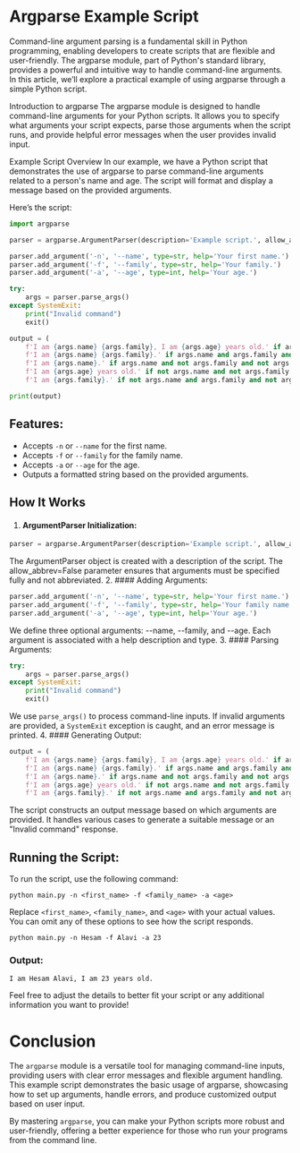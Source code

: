 # Argparse Example Script
Command-line argument parsing is a fundamental skill in Python programming, enabling developers to create scripts that are flexible and user-friendly. The argparse module, part of Python's standard library, provides a powerful and intuitive way to handle command-line arguments. In this article, we’ll explore a practical example of using argparse through a simple Python script.

Introduction to argparse
The argparse module is designed to handle command-line arguments for your Python scripts. It allows you to specify what arguments your script expects, parse those arguments when the script runs, and provide helpful error messages when the user provides invalid input.

Example Script Overview
In our example, we have a Python script that demonstrates the use of argparse to parse command-line arguments related to a person's name and age. The script will format and display a message based on the provided arguments.

Here’s the script:
```python
import argparse

parser = argparse.ArgumentParser(description='Example script.', allow_abbrev=False)

parser.add_argument('-n', '--name', type=str, help='Your first name.')
parser.add_argument('-f', '--family', type=str, help='Your family.')
parser.add_argument('-a', '--age', type=int, help='Your age.')

try:
    args = parser.parse_args()
except SystemExit:
    print("Invalid command")
    exit()

output = (
    f'I am {args.name} {args.family}, I am {args.age} years old.' if args.name and args.family and args.age else
    f'I am {args.name} {args.family}.' if args.name and args.family and not args.age else
    f'I am {args.name}.' if args.name and not args.family and not args.age else
    f'I am {args.age} years old.' if not args.name and not args.family and args.age else
    f'I am {args.family}.' if not args.name and args.family and not args.age else 'Invalid command')

print(output)

```
## Features:
- Accepts `-n` or `--name` for the first name.
- Accepts `-f` or `--family` for the family name.
- Accepts `-a` or `--age` for the age.
- Outputs a formatted string based on the provided arguments.
## How It Works
1. #### ArgumentParser Initialization:
```python
parser = argparse.ArgumentParser(description='Example script.', allow_abbrev=False)
```
The ArgumentParser object is created with a description of the script. The allow_abbrev=False parameter ensures that arguments must be specified fully and not abbreviated.
2. #### Adding Arguments:
```python
parser.add_argument('-n', '--name', type=str, help='Your first name.')
parser.add_argument('-f', '--family', type=str, help='Your family name.')
parser.add_argument('-a', '--age', type=int, help='Your age.')
```
We define three optional arguments: --name, --family, and --age. Each argument is associated with a help description and type.
3. #### Parsing Arguments:
```python
try:
    args = parser.parse_args()
except SystemExit:
    print("Invalid command")
    exit()
```
We use `parse_args()` to process command-line inputs. If invalid arguments are provided, a `SystemExit` exception is caught, and an error message is printed.
4. #### Generating Output:
```python
output = (
    f'I am {args.name} {args.family}, I am {args.age} years old.' if args.name and args.family and args.age else
    f'I am {args.name} {args.family}.' if args.name and args.family and not args.age else
    f'I am {args.name}.' if args.name and not args.family and not args.age else
    f'I am {args.age} years old.' if not args.name and not args.family and args.age else
    f'I am {args.family}.' if not args.name and args.family and not args.age else 'Invalid command')
```
The script constructs an output message based on which arguments are provided. It handles various cases to generate a suitable message or an "Invalid command" response.
## Running the Script:
To run the script, use the following command:
```
python main.py -n <first_name> -f <family_name> -a <age>
```
Replace `<first_name>`, `<family_name>`, and `<age>` with your actual values. You can omit any of these options to see how the script responds.
```commandline
python main.py -n Hesam -f Alavi -a 23
```
### Output:
```commandline
I am Hesam Alavi, I am 23 years old.
```
Feel free to adjust the details to better fit your script or any additional information you want to provide!
# Conclusion
The `argparse` module is a versatile tool for managing command-line inputs, providing users with clear error messages and flexible argument handling. This example script demonstrates the basic usage of argparse, showcasing how to set up arguments, handle errors, and produce customized output based on user input.

By mastering `argparse`, you can make your Python scripts more robust and user-friendly, offering a better experience for those who run your programs from the command line.